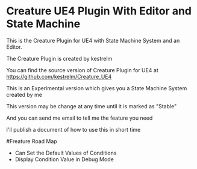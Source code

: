 # Creature UE4 Plugin With Editor and State Machine
This is the Creature Plugin for UE4 with State Machine System and an Editor.

The Creature Plugin is created by kestrelm

You can find the source version of  Creature Plugin for UE4  at https://github.com/kestrelm/Creature_UE4


This is an Experimental version which gives you a State Machine System created by me


This version may be change at any time until it is marked as "Stable"


And you can send me email to tell me the feature you need


I'll publish a document of how to use this in short time

#Freature Road Map

* Can Set the Default Values of Conditions
* Display Condition Value in Debug Mode

